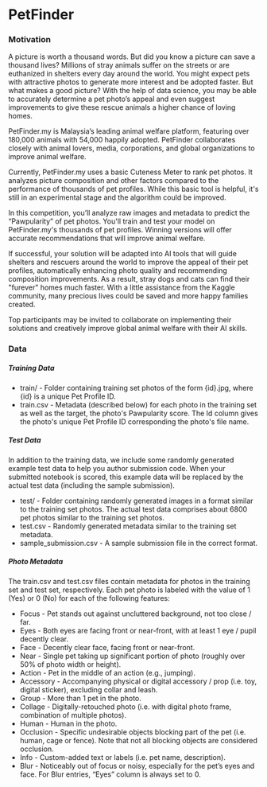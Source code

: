 # PetFinder

### Motivation

A picture is worth a thousand words. But did you know a picture can save a thousand lives? Millions of stray animals suffer on the streets or are euthanized in shelters every day around the world. You might expect pets with attractive photos to generate more interest and be adopted faster. But what makes a good picture? With the help of data science, you may be able to accurately determine a pet photo’s appeal and even suggest improvements to give these rescue animals a higher chance of loving homes.

PetFinder.my is Malaysia’s leading animal welfare platform, featuring over 180,000 animals with 54,000 happily adopted. PetFinder collaborates closely with animal lovers, media, corporations, and global organizations to improve animal welfare.

Currently, PetFinder.my uses a basic Cuteness Meter to rank pet photos. It analyzes picture composition and other factors compared to the performance of thousands of pet profiles. While this basic tool is helpful, it's still in an experimental stage and the algorithm could be improved.

In this competition, you’ll analyze raw images and metadata to predict the “Pawpularity” of pet photos. You'll train and test your model on PetFinder.my's thousands of pet profiles. Winning versions will offer accurate recommendations that will improve animal welfare.

If successful, your solution will be adapted into AI tools that will guide shelters and rescuers around the world to improve the appeal of their pet profiles, automatically enhancing photo quality and recommending composition improvements. As a result, stray dogs and cats can find their "furever" homes much faster. With a little assistance from the Kaggle community, many precious lives could be saved and more happy families created.

Top participants may be invited to collaborate on implementing their solutions and creatively improve global animal welfare with their AI skills.

### Data
##### Training Data
* train/ - Folder containing training set photos of the form {id}.jpg, where {id} is a unique Pet Profile ID.
* train.csv - Metadata (described below) for each photo in the training set as well as the target, the photo's Pawpularity score. The Id column gives the photo's unique Pet Profile ID corresponding the photo's file name.

##### Test Data
In addition to the training data, we include some randomly generated example test data to help you author submission code. When your submitted notebook is scored, this example data will be replaced by the actual test data (including the sample submission).

* test/ - Folder containing randomly generated images in a format similar to the training set photos. The actual test data comprises about 6800 pet photos similar to the training set photos.
* test.csv - Randomly generated metadata similar to the training set metadata.
* sample_submission.csv - A sample submission file in the correct format.
##### Photo Metadata
The train.csv and test.csv files contain metadata for photos in the training set and test set, respectively. Each pet photo is labeled with the value of 1 (Yes) or 0 (No) for each of the following features:

* Focus - Pet stands out against uncluttered background, not too close / far.
* Eyes - Both eyes are facing front or near-front, with at least 1 eye / pupil decently clear.
* Face - Decently clear face, facing front or near-front.
* Near - Single pet taking up significant portion of photo (roughly over 50% of photo width or height).
* Action - Pet in the middle of an action (e.g., jumping).
* Accessory - Accompanying physical or digital accessory / prop (i.e. toy, digital sticker), excluding collar and leash.
* Group - More than 1 pet in the photo.
* Collage - Digitally-retouched photo (i.e. with digital photo frame, combination of multiple photos).
* Human - Human in the photo.
* Occlusion - Specific undesirable objects blocking part of the pet (i.e. human, cage or fence). Note that not all blocking objects are considered occlusion.
* Info - Custom-added text or labels (i.e. pet name, description).
* Blur - Noticeably out of focus or noisy, especially for the pet’s eyes and face. For Blur entries, “Eyes” column is always set to 0.

